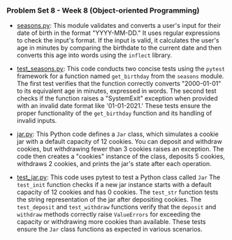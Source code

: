 ### Problem Set 8 - Week 8 (Object-oriented Programming)

- [seasons.py](./seasons/seasons.py):  This module validates and converts a user's input for their date of birth in the format "YYYY-MM-DD." It uses regular expressions to check the input's format. If the input is valid, it calculates the user's age in minutes by comparing the birthdate to the current date and then converts this age into words using the `inflect` library.
  
- [test_seasons.py](./seasons/test_seasons.py):  This code conducts two concise tests using the `pytest` framework for a function named `get_birthday` from the `seasons` module. The first test verifies that the function correctly converts "2000-01-01" to its equivalent age in minutes, expressed in words. The second test checks if the function raises a "SystemExit" exception when provided with an invalid date format like '01-01-2021.' These tests ensure the proper functionality of the `get_birthday` function and its handling of invalid inputs.

- [jar.py](./jar/jar.py):  This Python code defines a `Jar` class, which simulates a cookie jar with a default capacity of 12 cookies. You can deposit and withdraw cookies, but withdrawing fewer than 3 cookies raises an exception. The code then creates a "cookies" instance of the class, deposits 5 cookies, withdraws 2 cookies, and prints the jar's state after each operation.

- [test_jar.py](./jar/test_jar.py):  This code uses pytest to test a Python class called `Jar` The `test_init` function checks if a new jar instance starts with a default capacity of 12 cookies and has 0 cookies. The `test_str` function tests the string representation of the jar after depositing cookies. The `test_deposit` and `test_withdraw` functions verify that the `deposit` and `withdraw` methods correctly raise `ValueErrors` for exceeding the capacity or withdrawing more cookies than available. These tests ensure the `Jar` class functions as expected in various scenarios.
